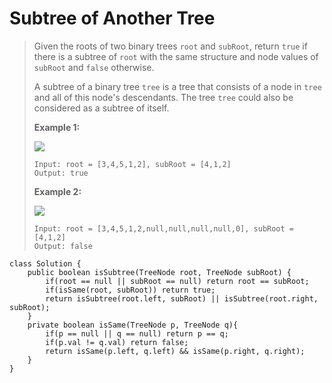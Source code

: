 # Subtree of Another Tree

> Given the roots of two binary trees `root` and `subRoot`, return `true` if there is a subtree of `root` with the same structure and node values of `subRoot` and `false` otherwise.
>
> A subtree of a binary tree `tree` is a tree that consists of a node in `tree` and all of this node's descendants. The tree `tree` could also be considered as a subtree of itself.
>
> &#x20;
>
> **Example 1:**
>
> ![](https://assets.leetcode.com/uploads/2021/04/28/subtree1-tree.jpg)
>
> ```
> Input: root = [3,4,5,1,2], subRoot = [4,1,2]
> Output: true
> ```
>
> **Example 2:**
>
> ![](https://assets.leetcode.com/uploads/2021/04/28/subtree2-tree.jpg)
>
> ```
> Input: root = [3,4,5,1,2,null,null,null,null,0], subRoot = [4,1,2]
> Output: false
> ```

```
class Solution {
    public boolean isSubtree(TreeNode root, TreeNode subRoot) {
        if(root == null || subRoot == null) return root == subRoot;
        if(isSame(root, subRoot)) return true;
        return isSubtree(root.left, subRoot) || isSubtree(root.right, subRoot);
    }
    private boolean isSame(TreeNode p, TreeNode q){
        if(p == null || q == null) return p == q;
        if(p.val != q.val) return false;
        return isSame(p.left, q.left) && isSame(p.right, q.right);
    }
}
```
